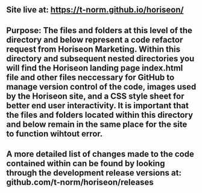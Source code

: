 Site live at: https://t-norm.github.io/horiseon/
--
Purpose: The files and folders at this level of the directory and below represent a code refactor request from Horiseon Marketing.
Within this directory and subsequent nested directories you will find the Horiseon landing page index.html file and other files neccessary for GitHub to manage version control of the code, images used by the Horiseon site, and a CSS style sheet for better end user interactivity.
It is important that the files and folders located within this directory and below remain in the same place for the site to function wihtout error. 
--
A more detailed list of changes made to the code contained within can be found by looking through the development release versions at: github.com/t-norm/horiseon/releases
--

